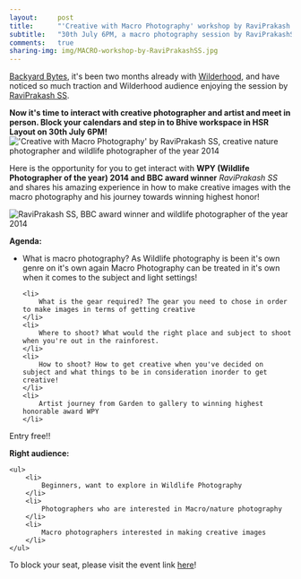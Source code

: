 ```yaml
---
layout:     post
title:      "'Creative with Macro Photography' workshop by RaviPrakash SS"
subtitle:   "30th July 6PM, a macro photography session by RaviPrakashSS at BHIVE workspace, HSR Layout!"
comments:   true
sharing-img: img/MACRO-workshop-by-RaviPrakashSS.jpg
---
```



<p>
<a href="http://recitals.wilderhood.com/backyardbytes" target="_blank">Backyard Bytes</a>, it's been two months already with <a href="http://wilderhood.com" target="_blank">Wilderhood</a>, and have noticed so much traction and Wilderhood audience enjoying the session by <a href="http://recitals.wilderhood.com/authors/Ravi%20Prakash%20SS" target="_blank">RaviPrakash SS</a>.
</p>

<strong>
	Now it's time to interact with creative photographer and artist and meet in person. Block your calendars and step in to Bhive workspace in HSR Layout on 30th July 6PM!
</strong>

<img src="{{ site.baseurl }}/img/MACRO-workshop-by-RaviPrakashSS.jpg" alt="'Creative with Macro Photography' by RaviPrakash SS, creative nature photographer and wildlife photographer of the year 2014">

<p>
Here is the opportunity for you to get interact with <strong>WPY (Wildlife Photographer of the year) 2014 and BBC award winner</strong> <em>RaviPrakash SS</em> and shares his amazing experience in how to make creative images with the macro photography and his journey towards winning highest honor!
</p>

<img src="{{ site.baseurl }}/img/raviprakash.jpg" alt="RaviPrakash SS, BBC award winner and wildlife photographer of the year 2014">

<p>
<strong>Agenda:</strong>


<ul>
	<li>
		What is macro photography? As Wildlife photography is been it's own genre on it's own again Macro Photography can be treated in it's own when it comes to the subject and light settings!
	</li>

	<li>
		What is the gear required? The gear you need to chose in order to make images in terms of getting creative
	</li>
	<li>
		Where to shoot? What would the right place and subject to shoot when you're out in the rainforest.
	</li>
	<li>
		How to shoot? How to get creative when you've decided on subject and what things to be in consideration inorder to get creative!
	</li>
	<li>
		Artist journey from Garden to gallery to winning highest honorable award WPY
	</li>
</ul>
</p>

<p>
Entry free!!
</p>

<p>

<strong>Right audience:</strong>

	<ul>
		<li>
			Beginners, want to explore in Wildlife Photography
		</li>
		<li>
			Photographers who are interested in Macro/nature photography	
		</li>
		<li>
			Macro photographers interested in making creative images	
		</li>
	</ul>

</p>

<p>
To block your seat, please visit the event link <a href="https://www.facebook.com/events/1227933020559652/" target="_blank">here</a>!
</p>